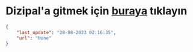 # Dizipal'a gitmek için [buraya](None) tıklayın
    
```json
{
    "last_update": "28-08-2023 02:16:35",
    "url": "None"
}
```